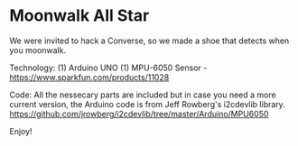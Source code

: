 # Moonwalk All Star

We were invited to hack a Converse, so we made a shoe that detects when you moonwalk.

Technology:
(1) Arduino UNO
(1) MPU-6050 Sensor - https://www.sparkfun.com/products/11028

Code:
All the nessecary parts are included but in case you need a more current version, the Arduino code is from Jeff Rowberg's
i2cdevlib library.  https://github.com/jrowberg/i2cdevlib/tree/master/Arduino/MPU6050

Enjoy!
